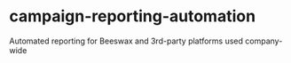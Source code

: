# campaign-reporting-automation
Automated reporting for Beeswax and 3rd-party platforms used company-wide
